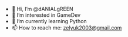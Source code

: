 - 👋 Hi, I’m @dANIALgREEN
- 👀 I’m interested in GameDev
- 🌱 I’m currently learning Python
- 📫 How to reach me: zelyuk2003@gmail.com

<!---
dANIALgREEN/dANIALgREEN is a ✨ special ✨ repository because its `README.md` (this file) appears on your GitHub profile.
You can click the Preview link to take a look at your changes.
--->

